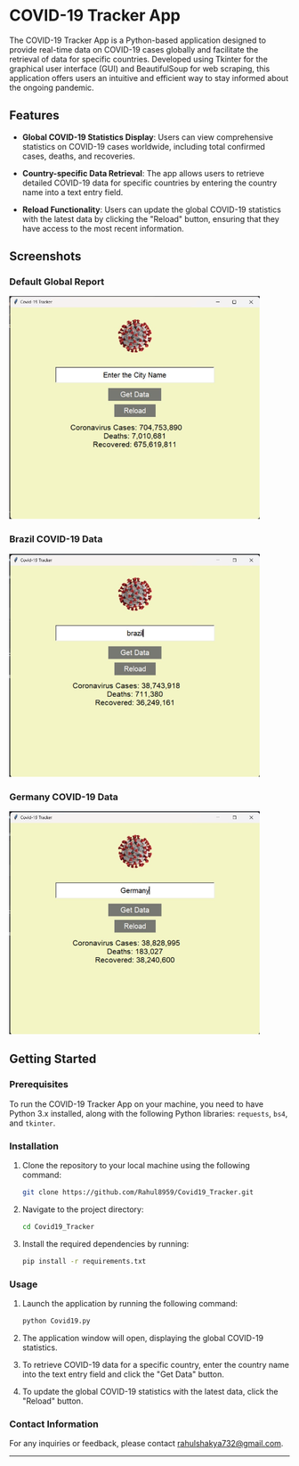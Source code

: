 
# COVID-19 Tracker App

The COVID-19 Tracker App is a Python-based application designed to provide real-time data on COVID-19 cases globally and facilitate the retrieval of data for specific countries. Developed using Tkinter for the graphical user interface (GUI) and BeautifulSoup for web scraping, this application offers users an intuitive and efficient way to stay informed about the ongoing pandemic.

## Features

- **Global COVID-19 Statistics Display**: Users can view comprehensive statistics on COVID-19 cases worldwide, including total confirmed cases, deaths, and recoveries.

- **Country-specific Data Retrieval**: The app allows users to retrieve detailed COVID-19 data for specific countries by entering the country name into a text entry field.

- **Reload Functionality**: Users can update the global COVID-19 statistics with the latest data by clicking the "Reload" button, ensuring that they have access to the most recent information.

## Screenshots

### Default Global Report
<img src="image/Default.jpg" alt="Default Global Report" width="450" height="400">

### Brazil COVID-19 Data
<img src="image/brazil.jpg" alt="Default Global Report" width="450" height="400">

### Germany COVID-19 Data
<img src="image/Germany.jpg" alt="Default Global Report" width="450" height="400">

## Getting Started

### Prerequisites

To run the COVID-19 Tracker App on your machine, you need to have Python 3.x installed, along with the following Python libraries: `requests`, `bs4`, and `tkinter`.

### Installation

1. Clone the repository to your local machine using the following command:

    ```bash
    git clone https://github.com/Rahul8959/Covid19_Tracker.git
    ```

2. Navigate to the project directory:

    ```bash
    cd Covid19_Tracker
    ```

3. Install the required dependencies by running:

    ```bash
    pip install -r requirements.txt
    ```

### Usage

1. Launch the application by running the following command:

    ```bash
    python Covid19.py
    ```

2. The application window will open, displaying the global COVID-19 statistics.

3. To retrieve COVID-19 data for a specific country, enter the country name into the text entry field and click the "Get Data" button.

4. To update the global COVID-19 statistics with the latest data, click the "Reload" button.

### Contact Information

For any inquiries or feedback, please contact [rahulshakya732@gmail.com](mailto:rahulshakya732@gmail.com).

---
